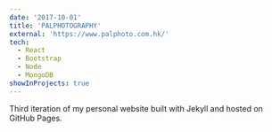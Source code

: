 ```yaml
---
date: '2017-10-01'
title: 'PALPHOTOGRAPHY'
external: 'https://www.palphoto.com.hk/'
tech:
  - React
  - Bootstrap
  - Node
  - MongoDB
showInProjects: true
---
```


Third iteration of my personal website built with Jekyll and hosted on GitHub Pages.
